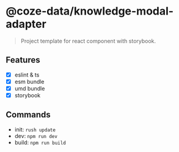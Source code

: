 # @coze-data/knowledge-modal-adapter

> Project template for react component with storybook.

## Features

- [x] eslint & ts
- [x] esm bundle
- [x] umd bundle
- [x] storybook

## Commands

- init: `rush update`
- dev: `npm run dev`
- build: `npm run build`
